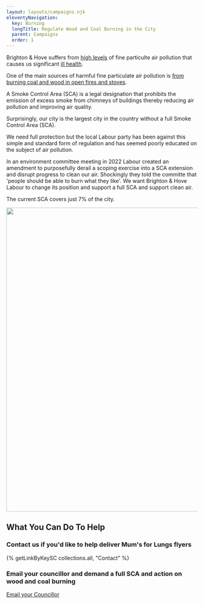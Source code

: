 ```yaml
---
layout: layouts/campaigns.njk
eleventyNavigation:
  key: Burning
  longTitle: Regulate Wood and Coal Burning in the City
  parent: Campaigns
  order: 1
---
```


Brighton & Hove suffers from
<a href="{% getUrlLinkByKeySC collections.all, 'Pollution Targets' %}">high levels</a>
of fine particulte air pollution that causes us significant
<a href="{% getUrlLinkByKeySC collections.all, 'Health Impact' %}">ill health</a>.

One of the main sources of harmful fine particulate air pollution is
<a href="{% getUrlLinkByKeySC collections.all, 'Health Impact' %}">from burning coal and wood in open fires and stoves</a>.

A Smoke Control Area (SCA) is a legal designation that prohibits the emission of excess smoke from chimneys of buildings
thereby reducing air pollution and improving air quality.

Surprisingly, our city is the largest city in the country without a full Smoke Control Area (SCA).

We need full protection but the local Labour party has been against this simple and standard form of regulation and has seemed poorly educated on the subject of air pollution.

In an environment committee meeting in 2022 Labour created an amendment to purposefully derail a scoping exercise into a SCA extension and disrupt progress to clean our air.
Shockingly they told the committe that 'people should be able to burn what they like'.  We want Brighton & Hove Labour to change its position and support a full SCA and support clean air.

The current SCA covers just 7% of the city.

<img src="{{ '/img/SCA_map.png' | url }}" width="800"  />

## What You Can Do To Help

### Contact us if you'd like to help deliver Mum's for Lungs flyers
{% getLinkByKeySC collections.all, "Contact" %}

### Email your councillor and demand a full SCA and action on wood and coal burning
<div class="banner-link">
	<a href="{% getUrlLinkByKeySC collections.all, 'Your Councillor' %}">
		Email your Councillor
	</a>
</div>
